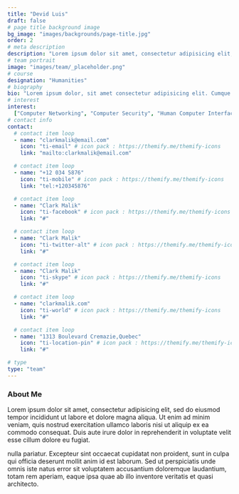 ```yaml
---
title: "Devid Luis"
draft: false
# page title background image
bg_image: "images/backgrounds/page-title.jpg"
order: 2
# meta description
description: "Lorem ipsum dolor sit amet, consectetur adipisicing elit, sed do eiusmod tempor incididunt ut labore. dolore magna aliqua. Ut enim ad minim veniam, quis nostrud."
# team portrait
image: "images/team/_placeholder.png"
# course
designation: "Humanities"
# biography
bio: "Lorem ipsum dolor, sit amet consectetur adipisicing elit. Cumque accusamus tenetur ea harum delectus ab consequatur excepturi, odit qui in quo quia voluptate nam optio, culpa aspernatur. Error placeat iusto officia voluptas quae."
# interest
interest:
  ["Computer Networking", "Computer Security", "Human Computer Interfacing"]
# contact info
contact:
  # contact item loop
  - name: "clarkmalik@email.com"
    icon: "ti-email" # icon pack : https://themify.me/themify-icons
    link: "mailto:clarkmalik@email.com"

  # contact item loop
  - name: "+12 034 5876"
    icon: "ti-mobile" # icon pack : https://themify.me/themify-icons
    link: "tel:+120345876"

  # contact item loop
  - name: "Clark Malik"
    icon: "ti-facebook" # icon pack : https://themify.me/themify-icons
    link: "#"

  # contact item loop
  - name: "Clark Malik"
    icon: "ti-twitter-alt" # icon pack : https://themify.me/themify-icons
    link: "#"

  # contact item loop
  - name: "Clark Malik"
    icon: "ti-skype" # icon pack : https://themify.me/themify-icons
    link: "#"

  # contact item loop
  - name: "clarkmalik.com"
    icon: "ti-world" # icon pack : https://themify.me/themify-icons
    link: "#"

  # contact item loop
  - name: "1313 Boulevard Cremazie,Quebec"
    icon: "ti-location-pin" # icon pack : https://themify.me/themify-icons
    link: "#"

# type
type: "team"
---
```


### About Me

Lorem ipsum dolor sit amet, consectetur adipisicing elit, sed do eiusmod tempor incididunt ut
labore et dolore magna aliqua. Ut enim ad minim veniam, quis nostrud exercitation ullamco laboris nisi ut aliquip ex ea commodo consequat. Duis aute irure dolor in reprehenderit in voluptate velit esse cillum dolore eu fugiat.

nulla pariatur. Excepteur sint occaecat cupidatat non proident, sunt in culpa qui officia deserunt mollit
anim id est laborum. Sed ut perspiciatis unde omnis iste natus error sit voluptatem accusantium doloremque
laudantium, totam rem aperiam, eaque ipsa quae ab illo inventore veritatis et quasi architecto.
